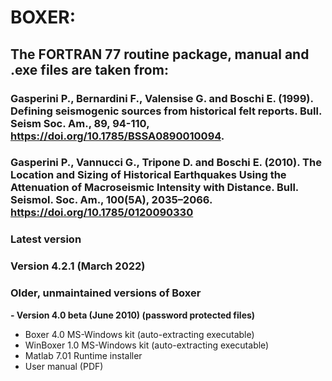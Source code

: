 # BOXER:

## The FORTRAN 77 routine package, manual and .exe files are taken from:


### Gasperini P., Bernardini F., Valensise G. and Boschi E. (1999). Defining seismogenic sources from historical felt reports. Bull. Seism Soc. Am., 89, 94-110, https://doi.org/10.1785/BSSA0890010094.

### Gasperini P., Vannucci G., Tripone D. and Boschi E. (2010). The Location and Sizing of Historical Earthquakes Using the Attenuation of Macroseismic Intensity with Distance. Bull. Seismol. Soc. Am., 100(5A), 2035–2066. https://doi.org/10.1785/0120090330

### Latest version
### Version 4.2.1 (March 2022)

### Older, unmaintained versions of Boxer
**- Version 4.0 beta (June 2010) (password protected files)**
  - Boxer 4.0 MS-Windows kit (auto-extracting executable)
  - WinBoxer 1.0 MS-Windows kit (auto-extracting executable)
  - Matlab 7.01 Runtime installer
  - User manual (PDF)
